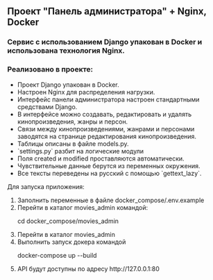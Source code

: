 <h2>Проект "Панель администратора" + Nginx, Docker</h2>

<h3>Сервис с использованием Django упакован в Docker и использована технология Nginx.</h3>

<h3>Реализовано в проекте:</h3>
<ul>
  <li> Проект Django упакован в Docker.</li>
  <li> Настроен Nginx для распределения нагрузки.</li>  
  <li> Интерфейс панели администратора настроен стандартными средствами Django.</li>
  <li> В интерфейсе можно создавать, редактировать и удалять кинопроизведения, жанры и персон.</li>
  <li> Связи между кинопроизведениями, жанрами и персонами заводятся на странице редактирования кинопроизведения.</li>
  <li> Таблицы описаны в файле models.py.</li>
  <li> `settings.py` разбит на логические модули</li>
  <li> Поля created и modified проставляются автоматически.</li>
  <li> Чувствительные данные берутся из переменных окружения.</li>
  <li> Все тексты переведены на русский с помощью `gettext_lazy`.</li>
</ul>

<p>Для запуска приложения:</p>

<ol>
   <li>Заполнить переменные в файле docker_compose/.env.example</li>
   <li>Перейти в каталог movies_admin командой:</li>
   <p>cd docker_compose/movies_admin</p>
   <li>Перейти в каталог movies_admin</li>
   <li>Выполнить запуск докера командой</li>
   <p>docker-compose up --build</p>
   <li>API будут доступны по адресу http://127.0.0.1:80</li>
</ol>
